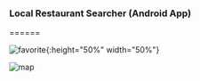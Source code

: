 ### Local Restaurant Searcher (Android App)
======

![favorite](https://github.com/ly16/Local-Restaurant-Searcher/blob/master/results/favorite.png){:height="50%" width="50%"}

![map](https://github.com/ly16/Local-Restaurant-Searcher/blob/master/results/googleMap.png)
